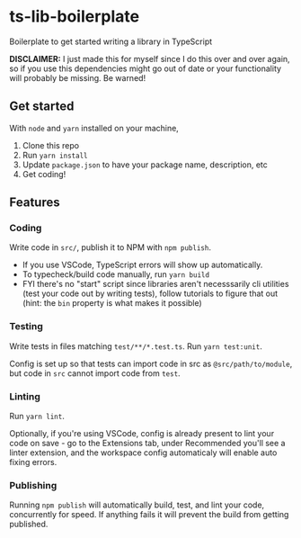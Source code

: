 # ts-lib-boilerplate

Boilerplate to get started writing a library in TypeScript

**DISCLAIMER:** I just made this for myself since I do this over and over again, so if
you use this dependencies might go out of date or your functionality will
probably be missing. Be warned!

## Get started

With `node` and `yarn` installed on your machine,

1. Clone this repo
1. Run `yarn install`
1. Update `package.json` to have your package name, description, etc
1. Get coding!

## Features

### Coding

Write code in `src/`, publish it to NPM with `npm publish`.

- If you use VSCode, TypeScript errors will show up automatically. 
- To typecheck/build code manually, run `yarn build`
- FYI there's no "start" script since libraries aren't necesssarily cli utilities 
  (test your code out by writing tests), follow tutorials to figure that out
  (hint: the `bin` property is what makes it possible)

### Testing

Write tests in files matching `test/**/*.test.ts`. Run `yarn test:unit`.

Config is set up so that tests can import code in src as `@src/path/to/module`,
but code in `src` cannot import code from `test`.

### Linting

Run `yarn lint`. 

Optionally, if you're using VSCode, config is already present to lint your code
on save - go to the Extensions tab, under Recommended you'll see a linter
extension, and the workspace config automaticaly will enable auto fixing errors.

### Publishing

Running `npm publish` will automatically build, test, and lint your code,
concurrently for speed. If anything fails it will prevent the build from getting
published.